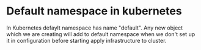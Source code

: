 # Default namespace in kubernetes

In Kubernetes defaylt namespace has name "default". Any new object which we are creating will add to default namespace when we don't set up it in configuration before starting apply infrastructure to cluster.